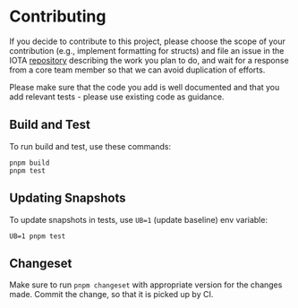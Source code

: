 # Contributing

If you decide to contribute to this project, please choose the scope of your contribution (e.g.,
implement formatting for structs) and file an issue in the IOTA
[repository](https://github.com/iotaledger/iota) describing the work you plan to do, and wait for a
response from a core team member so that we can avoid duplication of efforts.

Please make sure that the code you add is well documented and that you add relevant tests - please
use existing code as guidance.

## Build and Test

To run build and test, use these commands:

```shell
pnpm build
pnpm test
```

## Updating Snapshots

To update snapshots in tests, use `UB=1` (update baseline) env variable:

```shell
UB=1 pnpm test
```

## Changeset

Make sure to run `pnpm changeset` with appropriate version for the changes made. Commit the change,
so that it is picked up by CI.
